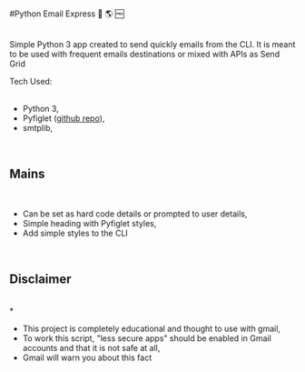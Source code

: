 #Python Email Express 📧 🌎 🆓

  <br>
  Simple Python 3 app created to send quickly emails from the CLI. 
  It is meant to be used with frequent emails destinations or mixed with APIs as Send Grid

  Tech Used:  
  <br>
  <ul>
    <li>Python 3,</li>
    <li>Pyfiglet (<a href="https://github.com/pwaller/pyfiglet">github repo</a>),</li>
    <li>smtplib,</li>
  </ul>
  <br>
  
## Mains
<br>
  <ul>
    <li>Can be set as hard code details or prompted to user details,</li>
    <li>Simple heading with Pyfiglet styles,</li>
    <li>Add simple styles to the CLI</li>
  </ul>
<br>

## Disclaimer
<br>
*<ul>
    <li>This project is completely educational and thought to use with gmail,</li>
    <li>To work this script, "less secure apps" should be enabled in Gmail accounts and that it is not safe at all,</li>
    <li>Gmail will warn you about this fact</li>
</ul> 


